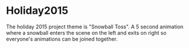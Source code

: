 # Holiday2015
The holiday 2015 project theme is "Snowball Toss". A 5 second animation where a snowball enters the scene on the left and exits on right so everyone's animations can be joined together.
